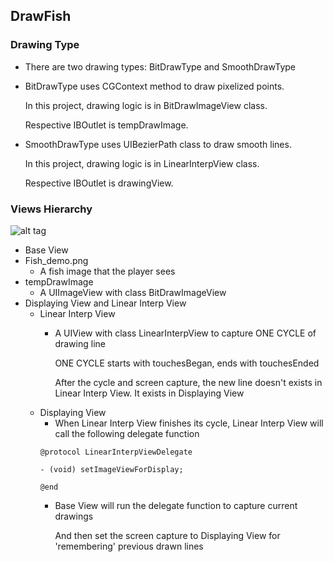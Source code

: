 ## DrawFish

### Drawing Type

 - There are two drawing types: BitDrawType and SmoothDrawType

  - BitDrawType uses CGContext method to draw pixelized points.

    In this project, drawing logic is in BitDrawImageView class.

    Respective IBOutlet is tempDrawImage.

  - SmoothDrawType uses UIBezierPath class to draw smooth lines.
 
    In this project, drawing logic is in LinearInterpView class.

    Respective IBOutlet is drawingView.

### Views Hierarchy
![alt tag](http://oi57.tinypic.com/30vlwyf.jpg)

 - Base View
  - Fish_demo.png
    - A fish image that the player sees
  - tempDrawImage
    - A UIImageView with class BitDrawImageView
  - Displaying View and Linear Interp View
    - Linear Interp View
      - A UIView with class LinearInterpView to capture ONE CYCLE of drawing line
      
        ONE CYCLE starts with touchesBegan, ends with touchesEnded

        After the cycle and screen capture, the new line doesn't exists in Linear Interp View. It exists in Displaying View
    - Displaying View
      - When Linear Interp View finishes its cycle, Linear Interp View will call the following delegate function
      ```
      @protocol LinearInterpViewDelegate

      - (void) setImageViewForDisplay;

      @end
      ```
      - Base View will run the delegate function to capture current drawings
      
        And then set the screen capture to Displaying View for 'remembering' previous drawn lines

